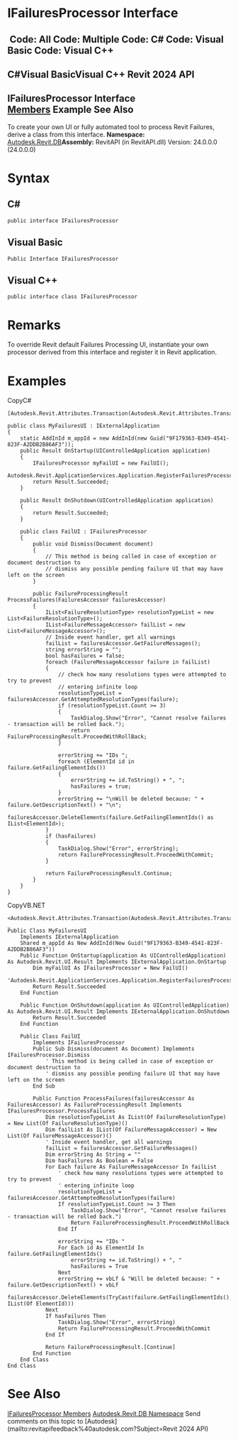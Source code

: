 # IFailuresProcessor Interface

﻿
 Code: All Code: Multiple Code: C# Code: Visual Basic Code: Visual C++   
---  
C#Visual BasicVisual C++
Revit 2024 API  
---  
IFailuresProcessor Interface  
[Members](04be4407-94c6-a5f0-a5a4-1ab2a3d831f4.md "IFailuresProcessor Members") Example See Also  
---  
To create your own UI or fully automated tool to process Revit Failures, derive a class from this interface. 
**Namespace:** [Autodesk.Revit.DB](87546ba7-461b-c646-cbb1-2cb8f5bff8b2.md "Autodesk.Revit.DB Namespace")**Assembly:** RevitAPI (in RevitAPI.dll) Version: 24.0.0.0 (24.0.0.0)
# Syntax
C#  
---  
```text
public interface IFailuresProcessor
```
  
Visual Basic  
---  
```text
Public Interface IFailuresProcessor
```
  
Visual C++  
---  
```text
public interface class IFailuresProcessor
```
  
# Remarks
To override Revit default Failures Processing UI, instantiate your own processor derived from this interface and register it in Revit application. 
# Examples
CopyC#
```text
[Autodesk.Revit.Attributes.Transaction(Autodesk.Revit.Attributes.TransactionMode.Manual)]

public class MyFailuresUI : IExternalApplication
{
    static AddInId m_appId = new AddInId(new Guid("9F179363-B349-4541-823F-A2DDB2B86AF3"));
    public Result OnStartup(UIControlledApplication application)
    {
        IFailuresProcessor myFailUI = new FailUI();
        Autodesk.Revit.ApplicationServices.Application.RegisterFailuresProcessor(myFailUI);
        return Result.Succeeded;
    }

    public Result OnShutdown(UIControlledApplication application)
    {
        return Result.Succeeded;
    }

    public class FailUI : IFailuresProcessor
    {
        public void Dismiss(Document document)
        {
            // This method is being called in case of exception or document destruction to 
            // dismiss any possible pending failure UI that may have left on the screen
        }

        public FailureProcessingResult ProcessFailures(FailuresAccessor failuresAccessor)
        {
            IList<FailureResolutionType> resolutionTypeList = new List<FailureResolutionType>();
            IList<FailureMessageAccessor> failList = new List<FailureMessageAccessor>();
            // Inside event handler, get all warnings
            failList = failuresAccessor.GetFailureMessages(); 
            string errorString = "";
            bool hasFailures = false;
            foreach (FailureMessageAccessor failure in failList)
            {
                // check how many resolutions types were attempted to try to prevent
                // entering infinite loop
                resolutionTypeList = failuresAccessor.GetAttemptedResolutionTypes(failure);
                if (resolutionTypeList.Count >= 3)
                {
                    TaskDialog.Show("Error", "Cannot resolve failures - transaction will be rolled back.");
                    return FailureProcessingResult.ProceedWithRollBack;
                }

                errorString += "IDs ";
                foreach (ElementId id in failure.GetFailingElementIds())
                {
                    errorString += id.ToString() + ", ";
                    hasFailures = true;
                }
                errorString += "\nWill be deleted because: " + failure.GetDescriptionText() + "\n";
                failuresAccessor.DeleteElements(failure.GetFailingElementIds() as IList<ElementId>);
            }
            if (hasFailures)
            {
                TaskDialog.Show("Error", errorString);
                return FailureProcessingResult.ProceedWithCommit;
            }

            return FailureProcessingResult.Continue;
        }
    }
}
```

CopyVB.NET
```text
<Autodesk.Revit.Attributes.Transaction(Autodesk.Revit.Attributes.TransactionMode.Manual)> _
Public Class MyFailuresUI
    Implements IExternalApplication
    Shared m_appId As New AddInId(New Guid("9F179363-B349-4541-823F-A2DDB2B86AF3"))
    Public Function OnStartup(application As UIControlledApplication) As Autodesk.Revit.UI.Result Implements IExternalApplication.OnStartup
        Dim myFailUI As IFailuresProcessor = New FailUI()
        'Autodesk.Revit.ApplicationServices.Application.RegisterFailuresProcessor(myFailUI);
        Return Result.Succeeded
    End Function

    Public Function OnShutdown(application As UIControlledApplication) As Autodesk.Revit.UI.Result Implements IExternalApplication.OnShutdown
        Return Result.Succeeded
    End Function

    Public Class FailUI
        Implements IFailuresProcessor
        Public Sub Dismiss(document As Document) Implements IFailuresProcessor.Dismiss
            ' This method is being called in case of exception or document destruction to 
            ' dismiss any possible pending failure UI that may have left on the screen
        End Sub

        Public Function ProcessFailures(failuresAccessor As FailuresAccessor) As FailureProcessingResult Implements IFailuresProcessor.ProcessFailures
            Dim resolutionTypeList As IList(Of FailureResolutionType) = New List(Of FailureResolutionType)()
            Dim failList As IList(Of FailureMessageAccessor) = New List(Of FailureMessageAccessor)()
            ' Inside event handler, get all warnings
            failList = failuresAccessor.GetFailureMessages()
            Dim errorString As String = ""
            Dim hasFailures As Boolean = False
            For Each failure As FailureMessageAccessor In failList
                ' check how many resolutions types were attempted to try to prevent
                ' entering infinite loop
                resolutionTypeList = failuresAccessor.GetAttemptedResolutionTypes(failure)
                If resolutionTypeList.Count >= 3 Then
                    TaskDialog.Show("Error", "Cannot resolve failures - transaction will be rolled back.")
                    Return FailureProcessingResult.ProceedWithRollBack
                End If

                errorString += "IDs "
                For Each id As ElementId In failure.GetFailingElementIds()
                    errorString += id.ToString() + ", "
                    hasFailures = True
                Next
                errorString += vbLf & "Will be deleted because: " + failure.GetDescriptionText() + vbLf
                failuresAccessor.DeleteElements(TryCast(failure.GetFailingElementIds(), IList(Of ElementId)))
            Next
            If hasFailures Then
                TaskDialog.Show("Error", errorString)
                Return FailureProcessingResult.ProceedWithCommit
            End If

            Return FailureProcessingResult.[Continue]
        End Function
    End Class
End Class
```

# See Also
[IFailuresProcessor Members](04be4407-94c6-a5f0-a5a4-1ab2a3d831f4.md "IFailuresProcessor Members")
[Autodesk.Revit.DB Namespace](87546ba7-461b-c646-cbb1-2cb8f5bff8b2.md "Autodesk.Revit.DB Namespace")
Send comments on this topic to [Autodesk](mailto:revitapifeedback%40autodesk.com?Subject=Revit 2024 API)